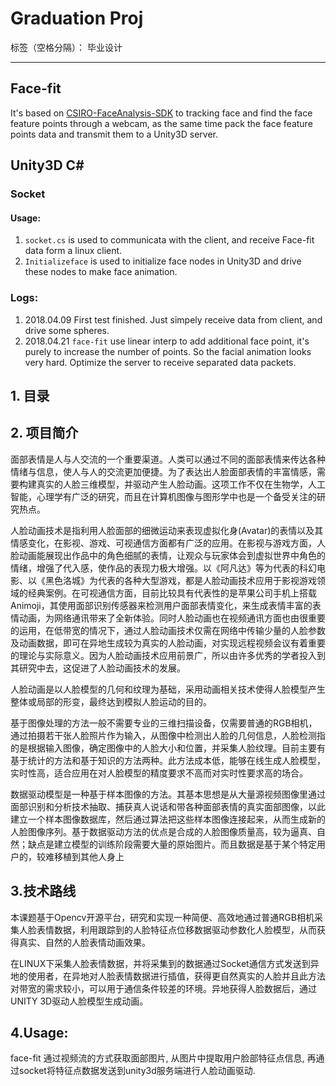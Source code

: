 # Graduation Proj

标签（空格分隔）： 毕业设计

---
## Face-fit
It's based on [CSIRO-FaceAnalysis-SDK](http://face.ci2cv.net/) to tracking face and find the face feature points through a webcam, as the same time pack the face feature points data and transmit them to a Unity3D server.

## Unity3D C\#
### Socket
#### Usage:
1. `socket.cs` is used to communicata with the client, and receive Face-fit data form a linux client.
2. `Initializeface` is used to initialize face nodes in Unity3D and drive these nodes to make face animation.

### Logs:
1. 2018.04.09 First test finished. Just simpely receive data from client, and drive some spheres.
2. 2018.04.21 `face-fit` use linear interp to add additional face point, it's purely to increase the number of points. So the facial animation looks very hard. Optimize the server to receive separated data packets.


## 1. 目录

## 2. 项目简介
面部表情是人与人交流的一个重要渠道。人类可以通过不同的面部表情来传达各种情绪与信息，使人与人的交流更加便捷。为了表达出人脸面部表情的丰富情感，需要构建真实的人脸三维模型，并驱动产生人脸动画。这项工作不仅在生物学，人工智能，心理学有广泛的研究，而且在计算机图像与图形学中也是一个备受关注的研究热点。

人脸动画技术是指利用人脸面部的细微运动来表现虚拟化身(Avatar)的表情以及其情感变化，在影视、游戏、可视通信方面都有广泛的应用。在影视与游戏方面，人脸动画能展现出作品中的角色细腻的表情，让观众与玩家体会到虚拟世界中角色的情绪，增强了代入感，使作品的表现力极大增强。以《阿凡达》等为代表的科幻电影、以《黑色洛城》为代表的各种大型游戏，都是人脸动画技术应用于影视游戏领域的经典案例。在可视通信方面，目前比较具有代表性的是苹果公司手机上搭载Animoji，其使用面部识别传感器来检测用户面部表情变化，来生成表情丰富的表情动画，为网络通讯带来了全新体验。同时人脸动画也在视频通讯方面也由很重要的运用，在低带宽的情况下，通过人脸动画技术仅需在网络中传输少量的人脸参数及动画数据，即可在异地生成较为真实的人脸动画，对实现远程视频会议有着重要的理论与实际意义。因为人脸动画技术应用前景广，所以由许多优秀的学者投入到其研究中去，这促进了人脸动画技术的发展。

人脸动画是以人脸模型的几何和纹理为基础，采用动画相关技术使得人脸模型产生整体或局部的形变，最终达到模拟人脸运动的目的。

基于图像处理的方法一般不需要专业的三维扫描设备，仅需要普通的RGB相机，通过拍摄若干张人脸照片作为输入，从图像中检测出人脸的几何信息，人脸检测指的是根据输入图像，确定图像中的人脸大小和位置，并采集人脸纹理。目前主要有基于统计的方法和基于知识的方法两种。此方法成本低，能够在线生成人脸模型，实时性高，适合应用在对人脸模型的精度要求不高而对实时性要求高的场合。

数据驱动模型是一种基于样本图像的方法。其基本思想是从大量源视频图像里通过面部识别和分析技术抽取、捕获真人说话和带各种面部表情的真实面部图像，以此建立一个样本图像数据库，然后通过算法把这些样本图像连接起来，从而生成新的人脸图像序列。基于数据驱动方法的优点是合成的人脸图像质量高，较为逼真、自然；缺点是建立模型的训练阶段需要大量的原始图片。而且数据是基于某个特定用户的，较难移植到其他人身上

## 3.技术路线
本课题基于Opencv开源平台，研究和实现一种简便、高效地通过普通RGB相机采集人脸表情数据，利用跟踪到的人脸特征点位移数据驱动参数化人脸模型，从而获得真实、自然的人脸表情动画效果。

在LINUX下采集人脸表情数据，并将采集到的数据通过Socket通信方式发送到异地的使用者，在异地对人脸表情数据进行插值，获得更自然真实的人脸并且此方法对带宽的需求较小，可以用于通信条件较差的环境。异地获得人脸数据后，通过UNITY 3D驱动人脸模型生成动画。

## 4.Usage:

face-fit 通过视频流的方式获取面部图片, 从图片中提取用户脸部特征点信息, 再通过socket将特征点数据发送到unity3d服务端进行人脸动画驱动.










